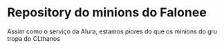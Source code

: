 # Repository do minions do Falonee
Assim como o serviço da Alura, estamos piores do que os minions do gru tropa do CLthanos

